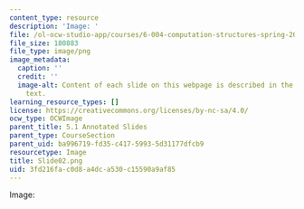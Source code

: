 ```yaml
---
content_type: resource
description: 'Image: '
file: /ol-ocw-studio-app/courses/6-004-computation-structures-spring-2017/3fd216fac0d8a4dca530c15590a9af85_Slide02.png
file_size: 180883
file_type: image/png
image_metadata:
  caption: ''
  credit: ''
  image-alt: Content of each slide on this webpage is described in the surrounding
    text.
learning_resource_types: []
license: https://creativecommons.org/licenses/by-nc-sa/4.0/
ocw_type: OCWImage
parent_title: 5.1 Annotated Slides
parent_type: CourseSection
parent_uid: ba996719-fd35-c417-5993-5d31177dfcb9
resourcetype: Image
title: Slide02.png
uid: 3fd216fa-c0d8-a4dc-a530-c15590a9af85
---
```

Image: 